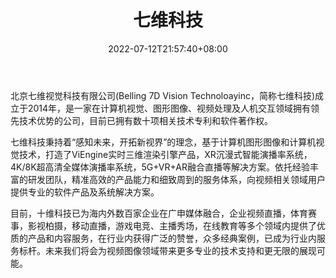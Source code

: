 ﻿---
weight: 
title: "七维科技"
description: "XR沉浸式扩展现实智能演播室作为新一代的演播室技术达到了沉浸式、交互式演播室的标准。目前已经广泛应用在广电领域，七维科技所研发的XR沉浸式扩展现实智能演播室已经在多家电视台投入使用，为国内多家广播电视行业机构提供产品更新升级服务，另外还为很多大型活动和节目制作提供了专业技术支持，是一项十分成熟的产品技术。"
date: 2022-07-12T21:57:40+08:00
lastmod: 2022-07-12T16:45:40+08:00
draft: false
authors: ["june"]
featuredImage: "426.jpg"
link: "http://www.7d-vision.com/"
tags: ["七维科技","虚拟会议"]
categories: ["navigation"]
navigation: ["虚拟会议"]
lightgallery: true
toc: true
pinned: false
recommend: false
recommend1: false
---
北京七维视觉科技有限公司(Belling 7D Vision Technoloayinc，简称七维科技)成立于2014年，是一家在计算机视觉、图形图像、视频处理及人机交互领域拥有领先技术优势的公司，目前已拥有数十项相关技术专利和软件著作权。

七维科技秉持着“感知未来，开拓新视界”的理念，基于计算机图形图像和计算机视觉技术，打造了ViEngine实时三维渲染引擎产品，XR沉漫式智能演播率系统，4K/8K超高清全媒体演播率系统，5G+VR+AR融合直播等解决方案。依托经验丰富的研发团队，精准高效的产品能力和细致周到的服务体系，向视频相关领域用户提供专业的软件产品及系统解决方案。

目前，十维科技已为海内外数百家企业在广申媒体融合，企业视频直播，体育赛事，影视柏摄，移动直播，游戏电竞、主播秀场，在线教育等多个领域内提供了优质的产品和内容服务，在行业内获得广泛的赞誉，众多经典案例，已成为行业内服务标杆。未来我们将会为视频图像领域带来更多专业的技术支持和更无限的展现可能。